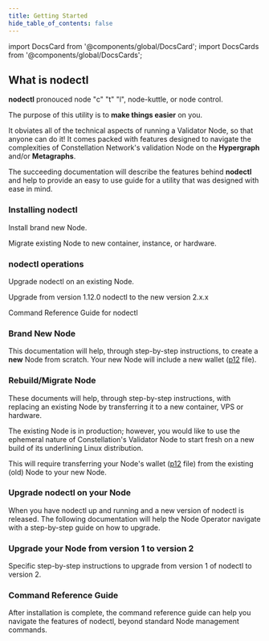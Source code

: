 ```yaml
---
title: Getting Started
hide_table_of_contents: false
---
```


import DocsCard from '@components/global/DocsCard';
import DocsCards from '@components/global/DocsCards';

<head>
  <title>Constellation nodectl utility</title>
  <meta
    name="description"
    content="Constellation nodectl utility"
  />
  <style>{`
    :root {
      --doc-item-container-width: 60rem;
    }
  `}
  </style>
</head>

## What is nodectl

**nodectl** pronouced node "c" "t" "l", node-kuttle, or node control.

The purpose of this utility is to **make things easier** on you.  

It obviates all of the technical aspects of running a Validator Node, so that anyone can do it!  It comes packed with features designed to navigate the complexities of Constellation Network's validation Node on the **Hypergraph** and/or **Metagraphs**. 

The succeeding documentation will describe the features behind **nodectl** and help to provide an easy to use guide for a utility that was designed with ease in mind.

### Installing nodectl

<DocsCards>
  <DocsCard header="New Node" href="./nodectlInstall" img="/img/home/state-channel.jpg">
    <p>Install brand new Node.</p>
  </DocsCard>

  <DocsCard header="Migrate Node" href="./nodectlInstallMigrate" img="/img/home/community.jpg">
    <p>Migrate existing Node to new container, instance, or hardware.</p>
  </DocsCard>
</DocsCards>

### nodectl operations

<DocsCards>
  <DocsCard header="Upgrade" href="./nodectlUpgrade" img="/img/home/core-concepts.jpg">
    <p>Upgrade nodectl on an existing Node.</p>
  </DocsCard>

  <DocsCard header="v1.12.0 to v2.x.x" href="./nodectlMigrateV1" img="/img/home/core-concepts.jpg">
    <p>Upgrade from version 1.12.0 nodectl to the new version 2.x.x</p>
  </DocsCard>

  <DocsCard header="Command Reference" href="/sdk" img="/img/home/stargazer.jpg">
    <p>Command Reference Guide for nodectl</p>
  </DocsCard>
</DocsCards>

### Brand New Node

This documentation will help, through step-by-step instructions, to create a **new** Node from scratch.  Your new Node will include a new wallet ([p12](./nodectlInstall.md#what-is-a-p12-file) file).

### Rebuild/Migrate Node

These documents will help, through step-by-step instructions, with replacing an existing Node by transferring it to a new container, VPS or hardware.

The existing Node is in production; however, you would like to use the ephemeral nature of Constellation's Validator Node to start fresh on a new build of its underlining Linux distribution.  

This will require transferring your Node's wallet ([p12](./nodectlInstall.md#what-is-a-p12-file) file) from the existing (old) Node to your new Node.

### Upgrade nodectl on your Node

When you have nodectl up and running and a new version of nodectl is released.  The following documentation will help the Node Operator navigate with a step-by-step guide on how to upgrade.

### Upgrade your Node from version 1 to version 2

Specific step-by-step instructions to upgrade from version 1 of nodectl to version 2.

### Command Reference Guide

After installation is complete, the command reference guide can help you navigate the features of nodectl, beyond standard Node management commands.